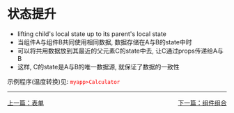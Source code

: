 # 状态提升
- lifting child's local state up to its parent's local state
- 当组件A与组件B共同使用相同数据, 数据存储在A与B的state中时 
- 可以将共用数据放到其最近的父元素C的state中去, 让C通过props传递给A与B
- 这样, C的state是A与B的唯一数据源, 就保证了数据的一致性

示例程序(温度转换)见: <code style="color:red;">myapp>Calculator</code>

***
[上一篇：表单](./09%20Forms.md)
<u style="float:right;">[下一篇：组件组合](./11%20Component%20Composition.md)</u>